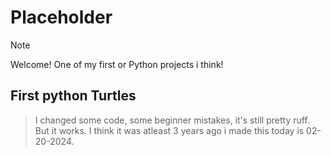 # Placeholder

> [!NOTE]
> Welcome!
> One of my first or Python projects i think!

## First python Turtles

> I changed some code, some beginner mistakes, it's still pretty ruff. But it works. I think it was atleast 3 years ago i made this today is 02-20-2024.

